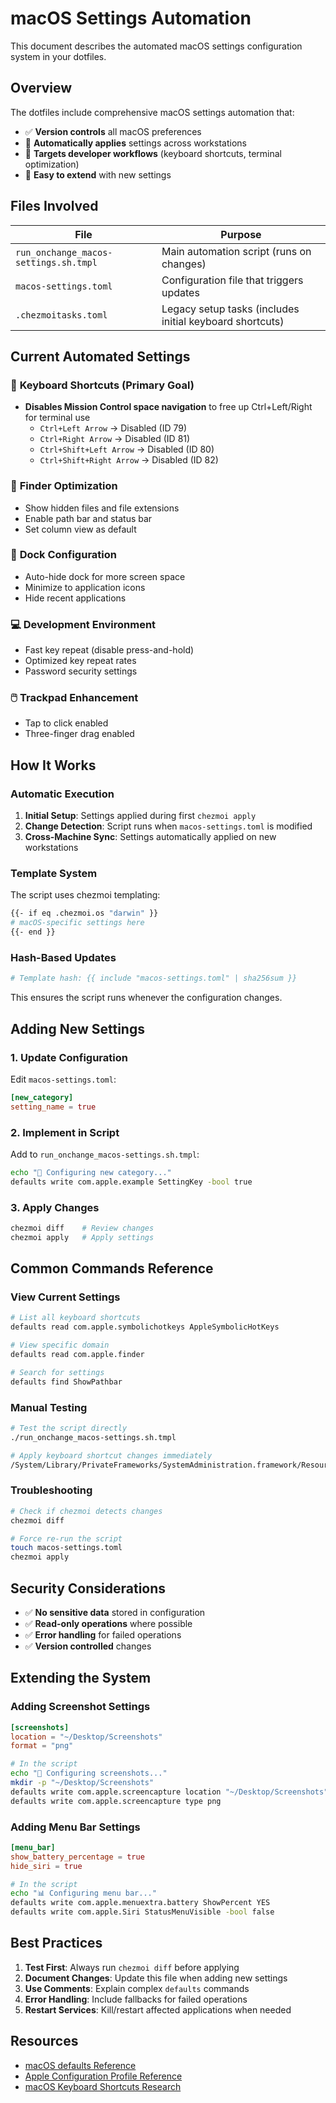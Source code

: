 # macOS Settings Automation

This document describes the automated macOS settings configuration system in your dotfiles.

## Overview

The dotfiles include comprehensive macOS settings automation that:
- ✅ **Version controls** all macOS preferences
- 🔄 **Automatically applies** settings across workstations
- 🎯 **Targets developer workflows** (keyboard shortcuts, terminal optimization)
- 🔧 **Easy to extend** with new settings

## Files Involved

| File | Purpose |
|------|---------|
| `run_onchange_macos-settings.sh.tmpl` | Main automation script (runs on changes) |
| `macos-settings.toml` | Configuration file that triggers updates |
| `.chezmoitasks.toml` | Legacy setup tasks (includes initial keyboard shortcuts) |

## Current Automated Settings

### 🎯 **Keyboard Shortcuts** (Primary Goal)
- **Disables Mission Control space navigation** to free up Ctrl+Left/Right for terminal use
  - `Ctrl+Left Arrow` → Disabled (ID 79)
  - `Ctrl+Right Arrow` → Disabled (ID 81)
  - `Ctrl+Shift+Left Arrow` → Disabled (ID 80)
  - `Ctrl+Shift+Right Arrow` → Disabled (ID 82)

### 📁 **Finder Optimization**
- Show hidden files and file extensions
- Enable path bar and status bar
- Set column view as default

### 🚢 **Dock Configuration**
- Auto-hide dock for more screen space
- Minimize to application icons
- Hide recent applications

### 💻 **Development Environment**
- Fast key repeat (disable press-and-hold)
- Optimized key repeat rates
- Password security settings

### 🖱️ **Trackpad Enhancement**
- Tap to click enabled
- Three-finger drag enabled

## How It Works

### Automatic Execution
1. **Initial Setup**: Settings applied during first `chezmoi apply`
2. **Change Detection**: Script runs when `macos-settings.toml` is modified
3. **Cross-Machine Sync**: Settings automatically applied on new workstations

### Template System
The script uses chezmoi templating:
```bash
{{- if eq .chezmoi.os "darwin" }}
# macOS-specific settings here
{{- end }}
```

### Hash-Based Updates
```bash
# Template hash: {{ include "macos-settings.toml" | sha256sum }}
```
This ensures the script runs whenever the configuration changes.

## Adding New Settings

### 1. Update Configuration
Edit `macos-settings.toml`:
```toml
[new_category]
setting_name = true
```

### 2. Implement in Script
Add to `run_onchange_macos-settings.sh.tmpl`:
```bash
echo "🔧 Configuring new category..."
defaults write com.apple.example SettingKey -bool true
```

### 3. Apply Changes
```bash
chezmoi diff    # Review changes
chezmoi apply   # Apply settings
```

## Common Commands Reference

### View Current Settings
```bash
# List all keyboard shortcuts
defaults read com.apple.symbolichotkeys AppleSymbolicHotKeys

# View specific domain
defaults read com.apple.finder

# Search for settings
defaults find ShowPathbar
```

### Manual Testing
```bash
# Test the script directly
./run_onchange_macos-settings.sh.tmpl

# Apply keyboard shortcut changes immediately
/System/Library/PrivateFrameworks/SystemAdministration.framework/Resources/activateSettings -u
```

### Troubleshooting
```bash
# Check if chezmoi detects changes
chezmoi diff

# Force re-run the script
touch macos-settings.toml
chezmoi apply
```

## Security Considerations

- ✅ **No sensitive data** stored in configuration
- ✅ **Read-only operations** where possible
- ✅ **Error handling** for failed operations
- ✅ **Version controlled** changes

## Extending the System

### Adding Screenshot Settings
```toml
[screenshots]
location = "~/Desktop/Screenshots"
format = "png"
```

```bash
# In the script
echo "📸 Configuring screenshots..."
mkdir -p "~/Desktop/Screenshots"
defaults write com.apple.screencapture location "~/Desktop/Screenshots"
defaults write com.apple.screencapture type png
```

### Adding Menu Bar Settings
```toml
[menu_bar]
show_battery_percentage = true
hide_siri = true
```

```bash
# In the script
echo "📊 Configuring menu bar..."
defaults write com.apple.menuextra.battery ShowPercent YES
defaults write com.apple.Siri StatusMenuVisible -bool false
```

## Best Practices

1. **Test First**: Always run `chezmoi diff` before applying
2. **Document Changes**: Update this file when adding new settings
3. **Use Comments**: Explain complex `defaults` commands
4. **Error Handling**: Include fallbacks for failed operations
5. **Restart Services**: Kill/restart affected applications when needed

## Resources

- [macOS defaults Reference](https://macos-defaults.com/)
- [Apple Configuration Profile Reference](https://developer.apple.com/documentation/devicemanagement/configurationprofile)
- [macOS Keyboard Shortcuts Research](../research_macos_shortcuts.md)

